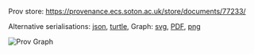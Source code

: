 
Prov store: https://provenance.ecs.soton.ac.uk/store/documents/77233/
	
Alternative serialisations: [json](https://provenance.ecs.soton.ac.uk/store/documents/77233.json), [turtle](https://provenance.ecs.soton.ac.uk/store/documents/77233.ttl), 
Graph: [svg](https://provenance.ecs.soton.ac.uk/store/documents/77233.svg), [PDF](https://provenance.ecs.soton.ac.uk/store/documents/77233.pdf), [png](https://provenance.ecs.soton.ac.uk/store/documents/77233.png)

![Prov Graph](https://provenance.ecs.soton.ac.uk/store/documents/77233.png)

		